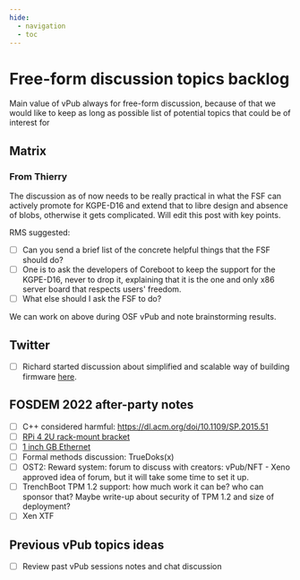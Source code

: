 ```yaml
---
hide:
  - navigation
  - toc
--- 
```


# Free-form discussion topics backlog

Main value of vPub always for free-form discussion, because of that we would
like to keep as long as possible list of potential topics that could be of
interest for 

## Matrix

### From Thierry

The discussion as of now needs to be really practical in what the FSF can
actively promote for KGPE-D16 and extend that to libre design and absence of
blobs, otherwise it gets complicated. Will edit this post with key points.

RMS suggested:

- [ ] Can you send a brief list of the concrete helpful things that the FSF
should do?
- [ ] One is to ask the developers of Coreboot to keep the support for the
KGPE-D16, never to drop it, explaining that it is the one and only x86
server board that respects users' freedom.
- [ ] What else should I ask the FSF to do?

We can work on above during OSF vPub and note brainstorming results.

## Twitter

- [ ] Richard started discussion about simplified and scalable way of building
firmware [here](https://twitter.com/hughsient/status/1491021628079153154).

## FOSDEM 2022 after-party notes

- [ ] C++ considered harmful: https://dl.acm.org/doi/10.1109/SP.2015.51
- [ ] [RPi 4 2U rack-mount bracket](https://www.thingiverse.com/thing:4078710)
- [ ] [1 inch GB Ethernet](https://www.botblox.io/products/micro-gigabit-ethernet-switch)
- [ ] Formal methods discussion: TrueDoks(x)
- [ ] OST2: Reward system: forum to discuss with creators:
vPub/NFT - Xeno approved idea of forum, but it will take some
time to set it up.
- [ ] TrenchBoot TPM 1.2 support: how much work it can be? who can sponsor that? Maybe write-up about security of TPM 1.2 and size of deployment?
- [ ] Xen XTF

## Previous vPub topics ideas

- [ ] Review past vPub sessions notes and chat discussion

